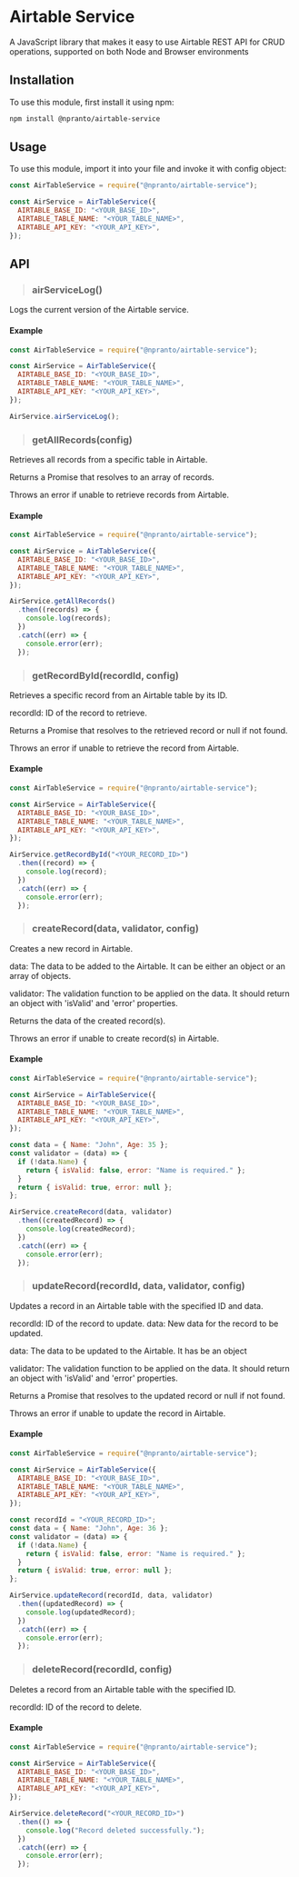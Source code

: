 # Airtable Service

A JavaScript library that makes it easy to use Airtable REST API for CRUD operations, supported on both Node and Browser environments

## Installation

To use this module, first install it using npm:

```bash
npm install @npranto/airtable-service
```

## Usage

To use this module, import it into your file and invoke it with config object:

```js
const AirTableService = require("@npranto/airtable-service");

const AirService = AirTableService({
  AIRTABLE_BASE_ID: "<YOUR_BASE_ID>",
  AIRTABLE_TABLE_NAME: "<YOUR_TABLE_NAME>",
  AIRTABLE_API_KEY: "<YOUR_API_KEY>",
});
```

## API

> ### airServiceLog()

Logs the current version of the Airtable service.

#### Example

```js
const AirTableService = require("@npranto/airtable-service");

const AirService = AirTableService({
  AIRTABLE_BASE_ID: "<YOUR_BASE_ID>",
  AIRTABLE_TABLE_NAME: "<YOUR_TABLE_NAME>",
  AIRTABLE_API_KEY: "<YOUR_API_KEY>",
});

AirService.airServiceLog();
```

> ### getAllRecords(config)

Retrieves all records from a specific table in Airtable.

Returns a Promise that resolves to an array of records.

Throws an error if unable to retrieve records from Airtable.

#### Example

```js
const AirTableService = require("@npranto/airtable-service");

const AirService = AirTableService({
  AIRTABLE_BASE_ID: "<YOUR_BASE_ID>",
  AIRTABLE_TABLE_NAME: "<YOUR_TABLE_NAME>",
  AIRTABLE_API_KEY: "<YOUR_API_KEY>",
});

AirService.getAllRecords()
  .then((records) => {
    console.log(records);
  })
  .catch((err) => {
    console.error(err);
  });
```

> ### getRecordById(recordId, config)

Retrieves a specific record from an Airtable table by its ID.

recordId: ID of the record to retrieve.

Returns a Promise that resolves to the retrieved record or null if not found.

Throws an error if unable to retrieve the record from Airtable.

#### Example

```js
const AirTableService = require("@npranto/airtable-service");

const AirService = AirTableService({
  AIRTABLE_BASE_ID: "<YOUR_BASE_ID>",
  AIRTABLE_TABLE_NAME: "<YOUR_TABLE_NAME>",
  AIRTABLE_API_KEY: "<YOUR_API_KEY>",
});

AirService.getRecordById("<YOUR_RECORD_ID>")
  .then((record) => {
    console.log(record);
  })
  .catch((err) => {
    console.error(err);
  });
```

> ### createRecord(data, validator, config)

Creates a new record in Airtable.

data: The data to be added to the Airtable. It can be either an object or an array of objects.

validator: The validation function to be applied on the data. It should return an object with 'isValid' and 'error' properties.

Returns the data of the created record(s).

Throws an error if unable to create record(s) in Airtable.

#### Example

```js
const AirTableService = require("@npranto/airtable-service");

const AirService = AirTableService({
  AIRTABLE_BASE_ID: "<YOUR_BASE_ID>",
  AIRTABLE_TABLE_NAME: "<YOUR_TABLE_NAME>",
  AIRTABLE_API_KEY: "<YOUR_API_KEY>",
});

const data = { Name: "John", Age: 35 };
const validator = (data) => {
  if (!data.Name) {
    return { isValid: false, error: "Name is required." };
  }
  return { isValid: true, error: null };
};

AirService.createRecord(data, validator)
  .then((createdRecord) => {
    console.log(createdRecord);
  })
  .catch((err) => {
    console.error(err);
  });
```

> ### updateRecord(recordId, data, validator, config)

Updates a record in an Airtable table with the specified ID and data.

recordId: ID of the record to update.
data: New data for the record to be updated.

data: The data to be updated to the Airtable. It has be an object

validator: The validation function to be applied on the data. It should return an object with 'isValid' and 'error' properties.

Returns a Promise that resolves to the updated record or null if not found.

Throws an error if unable to update the record in Airtable.

#### Example

```js
const AirTableService = require("@npranto/airtable-service");

const AirService = AirTableService({
  AIRTABLE_BASE_ID: "<YOUR_BASE_ID>",
  AIRTABLE_TABLE_NAME: "<YOUR_TABLE_NAME>",
  AIRTABLE_API_KEY: "<YOUR_API_KEY>",
});

const recordId = "<YOUR_RECORD_ID>";
const data = { Name: "John", Age: 36 };
const validator = (data) => {
  if (!data.Name) {
    return { isValid: false, error: "Name is required." };
  }
  return { isValid: true, error: null };
};

AirService.updateRecord(recordId, data, validator)
  .then((updatedRecord) => {
    console.log(updatedRecord);
  })
  .catch((err) => {
    console.error(err);
  });
```

> ### deleteRecord(recordId, config)

Deletes a record from an Airtable table with the specified ID.

recordId: ID of the record to delete.

#### Example

```js
const AirTableService = require("@npranto/airtable-service");

const AirService = AirTableService({
  AIRTABLE_BASE_ID: "<YOUR_BASE_ID>",
  AIRTABLE_TABLE_NAME: "<YOUR_TABLE_NAME>",
  AIRTABLE_API_KEY: "<YOUR_API_KEY>",
});

AirService.deleteRecord("<YOUR_RECORD_ID>")
  .then(() => {
    console.log("Record deleted successfully.");
  })
  .catch((err) => {
    console.error(err);
  });
```
